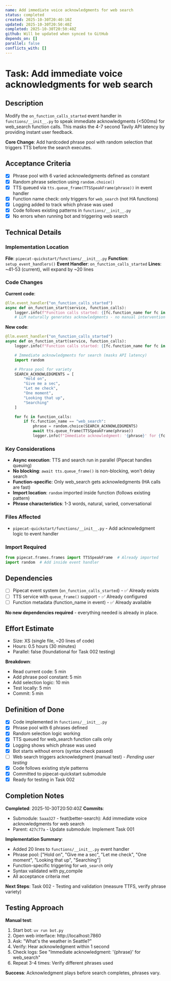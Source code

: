 ```yaml
---
name: Add immediate voice acknowledgments for web search
status: completed
created: 2025-10-30T20:40:10Z
updated: 2025-10-30T20:50:40Z
completed: 2025-10-30T20:50:40Z
github: Will be updated when synced to GitHub
depends_on: []
parallel: false
conflicts_with: []
---
```


# Task: Add immediate voice acknowledgments for web search

## Description
Modify the `on_function_calls_started` event handler in `functions/__init__.py` to speak immediate acknowledgments (<500ms) for web_search function calls. This masks the 4-7 second Tavily API latency by providing instant user feedback.

**Core Change**: Add hardcoded phrase pool with random selection that triggers TTS before the search executes.

## Acceptance Criteria
- [x] Phrase pool with 6 varied acknowledgments defined as constant
- [x] Random phrase selection using `random.choice()`
- [x] TTS queued via `tts.queue_frame(TTSSpeakFrame(phrase))` in event handler
- [x] Function name check: only triggers for `web_search` (not HA functions)
- [x] Logging added to track which phrase was used
- [x] Code follows existing patterns in `functions/__init__.py`
- [x] No errors when running bot and triggering web search

## Technical Details

### Implementation Location
**File**: `pipecat-quickstart/functions/__init__.py`
**Function**: `setup_event_handlers()`
**Event Handler**: `on_function_calls_started`
**Lines**: ~41-53 (current), will expand by ~20 lines

### Code Changes
**Current code**:
```python
@llm.event_handler("on_function_calls_started")
async def on_function_start(service, function_calls):
    logger.info(f"Function calls started: {[fc.function_name for fc in function_calls]}")
    # LLM naturally generates acknowledgments - no manual intervention needed
```

**New code**:
```python
@llm.event_handler("on_function_calls_started")
async def on_function_start(service, function_calls):
    logger.info(f"Function calls started: {[fc.function_name for fc in function_calls]}")

    # Immediate acknowledgments for search (masks API latency)
    import random

    # Phrase pool for variety
    SEARCH_ACKNOWLEDGMENTS = [
        "Hold on",
        "Give me a sec",
        "Let me check",
        "One moment",
        "Looking that up",
        "Searching"
    ]

    for fc in function_calls:
        if fc.function_name == "web_search":
            phrase = random.choice(SEARCH_ACKNOWLEDGMENTS)
            await tts.queue_frame(TTSSpeakFrame(phrase))
            logger.info(f"Immediate acknowledgment: '{phrase}' for {fc.function_name}")
```

### Key Considerations
- **Async execution**: TTS and search run in parallel (Pipecat handles queuing)
- **No blocking**: `await tts.queue_frame()` is non-blocking, won't delay search
- **Function-specific**: Only web_search gets acknowledgments (HA calls are fast)
- **Import location**: `random` imported inside function (follows existing pattern)
- **Phrase characteristics**: 1-3 words, natural, varied, conversational

### Files Affected
- `pipecat-quickstart/functions/__init__.py` - Add acknowledgment logic to event handler

### Import Required
```python
from pipecat.frames.frames import TTSSpeakFrame  # Already imported
import random  # Add inside event handler
```

## Dependencies
- [ ] Pipecat event system (`on_function_calls_started`) - ✅ Already exists
- [ ] TTS service with `queue_frame()` support - ✅ Already configured
- [ ] Function metadata (function_name in event) - ✅ Already available

**No new dependencies required** - everything needed is already in place.

## Effort Estimate
- Size: XS (single file, ~20 lines of code)
- Hours: 0.5 hours (30 minutes)
- Parallel: false (foundational for Task 002 testing)

**Breakdown**:
- Read current code: 5 min
- Add phrase pool constant: 5 min
- Add selection logic: 10 min
- Test locally: 5 min
- Commit: 5 min

## Definition of Done
- [x] Code implemented in `functions/__init__.py`
- [x] Phrase pool with 6 phrases defined
- [x] Random selection logic working
- [x] TTS queued for web_search function calls only
- [x] Logging shows which phrase was used
- [x] Bot starts without errors (syntax check passed)
- [ ] Web search triggers acknowledgment (manual test) - *Pending user testing*
- [x] Code follows existing style patterns
- [x] Committed to pipecat-quickstart submodule
- [x] Ready for testing in Task 002

## Completion Notes

**Completed**: 2025-10-30T20:50:40Z
**Commits**:
- Submodule: `5aaa327` - feat(better-search): Add immediate voice acknowledgments for web search
- Parent: `427c77a` - Update submodule: Implement Task 001

**Implementation Summary**:
- Added 20 lines to `functions/__init__.py` event handler
- Phrase pool: ["Hold on", "Give me a sec", "Let me check", "One moment", "Looking that up", "Searching"]
- Function-specific triggering for `web_search` only
- Syntax validated with py_compile
- All acceptance criteria met

**Next Steps**: Task 002 - Testing and validation (measure TTFS, verify phrase variety)

## Testing Approach
**Manual test**:
1. Start bot: `uv run bot.py`
2. Open web interface: http://localhost:7860
3. Ask: "What's the weather in Seattle?"
4. Verify: Hear acknowledgment within 1 second
5. Check logs: See "Immediate acknowledgment: '{phrase}' for web_search"
6. Repeat 3-4 times: Verify different phrases used

**Success**: Acknowledgment plays before search completes, phrases vary.
